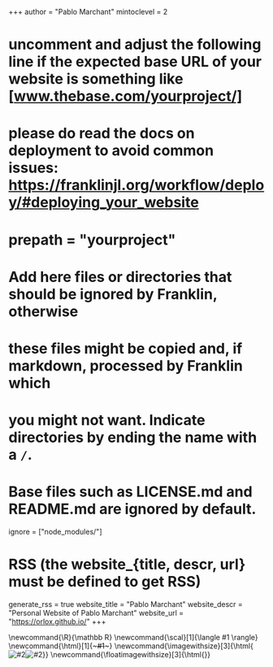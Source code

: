 <!--
Add here global page variables to use throughout your website.
-->
+++
author = "Pablo Marchant"
mintoclevel = 2

# uncomment and adjust the following line if the expected base URL of your website is something like [www.thebase.com/yourproject/]
# please do read the docs on deployment to avoid common issues: https://franklinjl.org/workflow/deploy/#deploying_your_website
# prepath = "yourproject"

# Add here files or directories that should be ignored by Franklin, otherwise
# these files might be copied and, if markdown, processed by Franklin which
# you might not want. Indicate directories by ending the name with a `/`.
# Base files such as LICENSE.md and README.md are ignored by default.
ignore = ["node_modules/"]

# RSS (the website_{title, descr, url} must be defined to get RSS)
generate_rss = true
website_title = "Pablo Marchant"
website_descr = "Personal Website of Pablo Marchant"
website_url   = "https://orlox.github.io/"
+++

<!--
Add here global latex commands to use throughout your pages.
-->
\newcommand{\R}{\mathbb R}
\newcommand{\scal}[1]{\langle #1 \rangle}
\newcommand{\html}[1]{~~~#1~~~}
\newcommand{\imagewithsize}[3]{\html{<img src="#1" alt="#2" style="width:#3"></img>}}
\newcommand{\floatimagewithsize}[3]{\html{<img src="#1" alt="#2" style="width:#3;float:left; padding-left:0%"></img>}}
